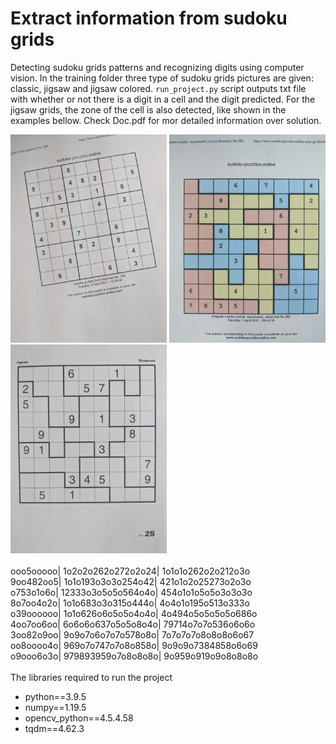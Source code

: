 # Extract information from sudoku grids

Detecting sudoku grids patterns and recognizing digits using computer vision. In the training folder three type of sudoku grids pictures are given: classic, jigsaw and jigsaw colored. <code>run_project.py</code> script outputs txt file with whether or not there is a digit in a cell and the digit predicted. For the jigsaw grids, the zone of the cell is also detected, like shown in the examples bellow. Check Doc.pdf for mor detailed information over solution.

<div min-width=820>
  <img src='training/clasic/06.jpg' width=250 float='left'>
  <img src='training/jigsaw/01.jpg' width=250 float='left'>
  <img src='training/jigsaw/03.jpg' width=250 float='left'>
</div>
<br>ooo5ooooo|         1o2o2o262o272o2o24|        1o1o1o262o2o212o3o<br>
    9oo482oo5|         1o1o193o3o3o254o42|        421o1o2o25273o2o3o<br>
    o753o1o6o|         12333o3o5o5o564o4o|        454o1o1o5o5o3o3o3o<br>
    8o7oo4o2o|         1o1o683o3o315o444o|        4o4o1o195o513o333o<br>
    o39oooooo|         1o1o626o6o5o5o4o4o|        4o494o5o5o5o5o686o<br>
    4oo7oo6oo|         6o6o6o637o5o5o8o4o|        79714o7o7o536o6o6o<br>
    3oo82o9oo|         9o9o7o6o7o7o578o8o|        7o7o7o7o8o8o8o6o67<br>
    oo8oooo4o|         969o7o747o7o8o858o|        9o9o9o7384858o6o69<br>
    o9ooo6o3o|         979893959o7o8o8o8o|        9o959o919o9o8o8o8o<br>
    
<br>
The libraries required to run the project
<ul>
  <li>python==3.9.5</li>
  <li>numpy==1.19.5</li>
  <li>opencv_python==4.5.4.58</li>
  <li>tqdm==4.62.3</li>
</ul>
